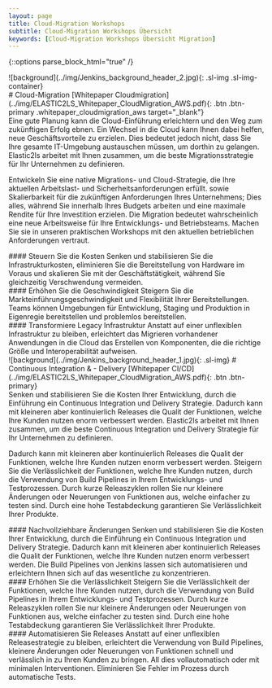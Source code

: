 ```yaml
---
layout: page
title: Cloud-Migration Workshops
subtitle: Cloud-Migration Workshops Übersicht
keywords: [Cloud-Migration Workshops Übersicht Migration]
---
```

{::options parse_block_html="true" /}
<!--- SLIDER -->
<div class="slider">
<!-- SLIDER BG IMAGE -->
<div class="sl-img-container">

<div id="carousel" class="carousel">
![background](../img/Jenkins_background_header_2.jpg){: .sl-img .sl-img-container}

<div class="carousel-inner">
<div class="item active">
# Cloud-Migration
[Whitepaper Cloudmigration](../img/ELASTIC2LS_Whitepaper_CloudMigration_AWS.pdf){: .btn .btn-primary .whitepaper_cloudmigration_aws target="_blank"}

</div>
</div>
</div>

</div>
<!-- SLIDER BG IMAGE -->
</div>
<!--- SLIDER -->

<div class="grid-content">

<div class="col-sm-24 col-md-12">
Eine gute Planung kann die Cloud-Einführung erleichtern und den Weg zum zukünftigen Erfolg ebnen. Ein Wechsel in die Cloud kann Ihnen dabei helfen, neue Geschäftsvorteile zu erzielen. Dies bedeutet jedoch nicht, dass Sie Ihre gesamte IT-Umgebung austauschen müssen, um dorthin zu gelangen. Elastic2ls arbeitet mit Ihnen zusammen, um die beste Migrationsstrategie für Ihr Unternehmen zu definieren.

Entwickeln Sie eine native Migrations- und Cloud-Strategie, die Ihre aktuellen Arbeitslast- und Sicherheitsanforderungen erfüllt. sowie Skalierbarkeit für die zukünftigen Anforderungen Ihres Unternehmens; Dies alles, während Sie innerhalb Ihres Budgets arbeiten und eine maximale Rendite für Ihre Investition erzielen. Die Migration bedeutet wahrscheinlich eine neue Arbeitsweise für Ihre Entwicklungs- und Betriebsteams. Machen Sie sie in unseren praktischen Workshops mit den aktuellen betrieblichen Anforderungen vertraut.

</div>

<div class="col-sm-8 col-md-4">
<div class="boxes flexible">
#### Steuern Sie die Kosten
Senken und stabilisieren Sie die Infrastrukturkosten, eliminieren Sie die Bereitstellung von Hardware im Voraus und skalieren Sie mit der Geschäftstätigkeit, während Sie gleichzeitig Verschwendung vermeiden.
</div>
</div>

<div class="col-sm-8 col-md-4">
<div class="boxes flexible">
#### Erhöhen Sie die Geschwindigkeit
Steigern Sie die Markteinführungsgeschwindigkeit und Flexibilität Ihrer Bereitstellungen. Teams können Umgebungen für Entwicklung, Staging und Produktion in Eigenregie bereitstellen und problemlos bereitstellen.
</div>
</div>

<div class="col-sm-8 col-md-4">
<div class="boxes flexible">
#### Transformiere Legacy Infrastruktur
Anstatt auf einer unflexiblen Infrastruktur zu bleiben, erleichtert das Migrieren vorhandener Anwendungen in die Cloud das Erstellen von Komponenten, die die richtige Größe und Interoperabilität aufweisen.
</div>
</div>
<!-- grid-conten ende -->
</div>
<!-- Cloud-Migration -->

<!-- CICD -->
<div class="slider">

<div id="carousel" class="carousel">
<div class="carousel-inner">
![background](../img/Jenkins_background_header_1.jpg){: .sl-img}
# Continuous Integration & - Delivery
[Whitepaper CI/CD](../img/ELASTIC2LS_Whitepaper_CloudMigration_AWS.pdf){: .btn .btn-primary}
</div>
</div>
</div>

<div class="grid-content">

<div class="col-sm-24 col-md-12">
Senken und stabilisieren Sie die Kosten Ihrer Entwicklung, durch die Einführung ein Continuous Integration und Delivery Strategie. Dadurch kann mit kleineren aber kontinuierlich Releases die Qualit der Funktionen, welche Ihre Kunden nutzen enorm verbessert werden. Elastic2ls arbeitet mit Ihnen zusammen, um die beste Continuous Integration und Delivery Strategie für Ihr Unternehmen zu definieren.

Dadurch kann mit kleineren aber kontinuierlich Releases die Qualit der Funktionen, welche Ihre Kunden nutzen enorm verbessert werden. Steigern Sie die Verlässlichkeit der Funktionen, welche Ihre Kunden nutzen, durch die Verwendung von Build Pipelines in Ihrem Entwicklungs- und Testprozessen. Durch kurze Releaszyklen rollen Sie nur kleinere Änderungen oder Neuerungen von Funktionen aus, welche einfacher zu testen sind. Durch eine hohe Testabdeckung garantieren Sie Verlässlichkeit Ihrer Produkte.
</div>

<div class="col-sm-8 col-md-4">
<div class="boxes flexible">
#### Nachvollziehbare Änderungen
Senken und stabilisieren Sie die Kosten Ihrer Entwicklung, durch die Einführung ein Continuous Integration und Delivery Strategie. Dadurch kann mit kleineren aber kontinuierlich Releases die Qualit der Funktionen, welche Ihre Kunden nutzen enorm verbessert werden. Die Build Pipelines von Jenkins lassen sich automatisieren und erleichtern Ihnen sich auf das wesentliche zu konzentrieren.
</div>
</div>

<div class="col-sm-8 col-md-4">
<div class="boxes flexible">
#### Erhöhen Sie die Verlässlichkeit
Steigern Sie die Verlässlichkeit der Funktionen, welche Ihre Kunden nutzen, durch die Verwendung von Build Pipelines in Ihrem Entwicklungs- und Testprozessen. Durch kurze Releaszyklen rollen Sie nur kleinere Änderungen oder Neuerungen von Funktionen aus, welche einfacher zu testen sind. Durch eine hohe Testabdeckung garantieren Sie Verlässlichkeit Ihrer Produkte.
</div>
</div>

<div class="col-sm-8 col-md-4">
<div class="boxes flexible">
#### Automatisieren Sie Releases
Anstatt auf einer unflexiblen Releasestrategie zu bleiben, erleichtert die Verwendung von Build Pipelines, kleinere Änderungen oder Neuerungen von Funktionen schnell und verlässlich in zu Ihren Kunden zu bringen. All dies vollautomatisch oder mit minimalen Interventionen. Eliminieren Sie Fehler im Prozess durch automatische Tests.
</div>
</div>

<!-- grid-conten ende -->
</div>
<!-- CICD -->
